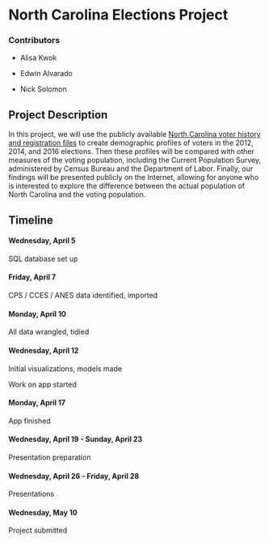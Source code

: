 # North Carolina Elections Project

### Contributors

- Alisa Kwok

- Edwin Alvarado

- Nick Solomon

## Project Description

In this project, we will use the publicly available [North Carolina voter 
history and registration files](http://dl.ncsbe.gov/index.html?prefix=data/) to
create demographic profiles of voters in the 2012, 2014, and 2016 elections.
Then these profiles will be compared with other measures of the voting
population, including the Current Population Survey, administered by Census
Bureau and the Department of Labor. Finally, our findings will be presented
publicly on the Internet, allowing for anyone who is interested to explore the
difference between the actual population of North Carolina and the voting
population.

## Timeline

#### Wednesday, April 5
SQL database set up

#### Friday, April 7
CPS / CCES / ANES data identified, imported

#### Monday, April 10
All data wrangled, tidied

#### Wednesday, April 12
Initial visualizations, models made

Work on app started

#### Monday, April 17
App finished

#### Wednesday, April 19 - Sunday, April 23
Presentation preparation

#### Wednesday, April 26 - Friday, April 28
Presentations

#### Wednesday, May 10
Project submitted




